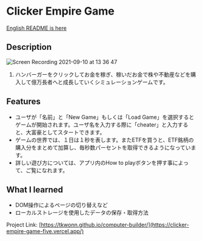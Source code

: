 # Clicker Empire Game

[English README is here](https://github.com/tkwonn/Clicker_Empire_Game/blob/main/README.md)

## Description

![Screen Recording 2021-09-10 at 13 36 47](https://user-images.githubusercontent.com/66197642/132916005-6a20a934-5003-485a-987e-a9ab3c73ccfb.gif)

1. ハンバーガーをクリックしてお金を稼ぎ、稼いだお金で株や不動産などを購入して億万長者へと成長していくシミュレーションゲームです。


## Features

* ユーザが「名前」と「New Game」もしくは「Load Game」を選択するとゲームが開始されます。ユーザ名を入力する際に「cheater」と入力すると、大富豪としてスタートできます。
* ゲームの世界では、１日は１秒を表します。またETFを買うと、ETF銘柄の購入分をまとめて加算し、毎秒数パーセントを取得できるようになっています。
* 詳しい遊び方については、アプリ内のHow to playボタンを押す事によって、ご覧になれます。

## What I learned

* DOM操作によるページの切り替えなど
* ローカルストレージを使用したデータの保存・取得方法

Project Link: [https://tkwonn.github.io/computer-builder/](https://clicker-empire-game-five.vercel.app/)
